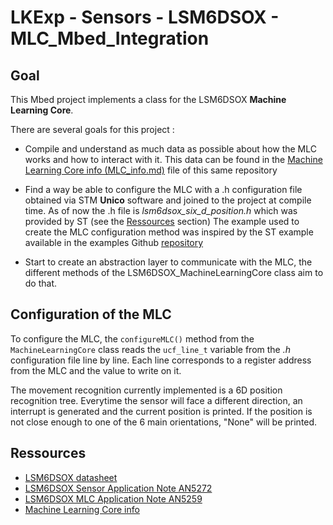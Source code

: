 # LKExp - Sensors - LSM6DSOX - MLC_Mbed_Integration

## Goal
This Mbed project implements a class for the LSM6DSOX **Machine Learning Core**.

There are several goals for this project :
* Compile and understand as much data as possible about how the MLC works and how to interact with it.
    This data can be found in the [Machine Learning Core info (MLC_info.md)](MLC_info.md) file of this same repository

* Find a way be able to configure the MLC with a .h configuration file obtained via STM **Unico** software and joined to the project at compile time.
    As of now the .h file is *lsm6dsox_six_d_position.h* which was provided by ST (see the [Ressources](#Ressources) section)
    The example used to create the MLC configuration method was inspired by the ST example available in the examples Github [repository](https://github.com/STMicroelectronics/STMems_Standard_C_drivers/blob/master/lsm6dsox_STdC/example/lsm6dsox_mlc.c)

* Start to create an abstraction layer to communicate with the MLC, the different methods of the LSM6DSOX_MachineLearningCore class aim to do that.


## Configuration of the MLC

To configure the MLC, the  `configureMLC()` method from the `MachineLearningCore` class reads the `ucf_line_t` variable from the *.h* configuration file line by line. Each line corresponds to a register address from the MLC and the value to write on it.

The movement recognition currently implemented is a 6D position recognition tree. Everytime the sensor will face a different direction, an interrupt is generated and the current position is printed. If the position is not close enough to one of the 6 main orientations, "None" will be printed.


## Ressources
* [LSM6DSOX datasheet](https://www.st.com/resource/en/datasheet/lsm6dsox.pdf)
* [LSM6DSOX Sensor Application Note AN5272](https://www.st.com/resource/en/application_note/dm00571818-lsm6dsox-alwayson-3d-accelerometer-and-3d-gyroscope-stmicroelectronics.pdf)
* [LSM6DSOX MLC Application Note AN5259](https://www.st.com/content/ccc/resource/technical/document/application_note/group1/5f/d8/0a/fe/04/f0/4c/b8/DM00563460/files/DM00563460.pdf/jcr:content/translations/en.DM00563460.pdf)
* [Machine Learning Core info](MLC_info.md)

